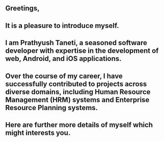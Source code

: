 ## Greetings,

## It is a pleasure to introduce myself. 

## I am Prathyush Taneti, a seasoned software developer with expertise in the development of web, Android, and iOS applications. 
## Over the course of my career, I have successfully contributed to projects across diverse domains, including Human Resource Management (HRM) systems and Enterprise Resource Planning systems. 

## Here are further more details of myself which might interests you.

<!--
**PrathyushTaneti/PrathyushTaneti** is a ✨ _special_ ✨ repository because its `README.md` (this file) appears on your GitHub profile.

Here are some ideas to get you started:

- 🔭 I’m currently working on ...
- 🌱 I’m currently learning ...
- 👯 I’m looking to collaborate on ...
- 🤔 I’m looking for help with ...
- 💬 Ask me about ...
- 📫 How to reach me: ...
- 😄 Pronouns: ...
- ⚡ Fun fact: ...
-->
